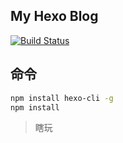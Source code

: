 ## My Hexo Blog
[![Build Status](https://www.travis-ci.org/fanite/cping.github.io.svg?branch=master)](https://www.travis-ci.org/fanite/cping.github.io)

## 命令
```bash
npm install hexo-cli -g
npm install
```

> 瞎玩


